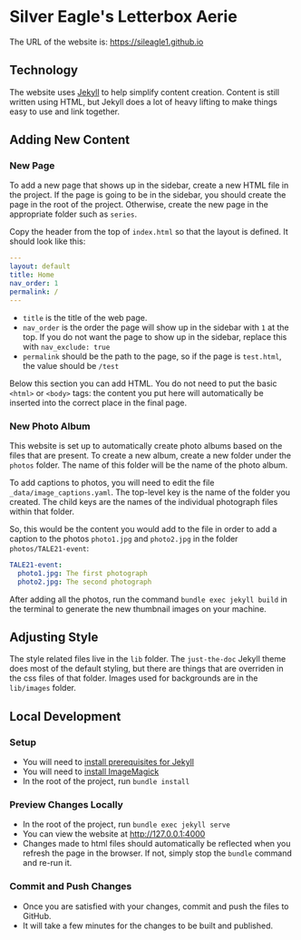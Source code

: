 # Silver Eagle's Letterbox Aerie
The URL of the website is: https://sileagle1.github.io

## Technology

The website uses [Jekyll](https://jekyllrb.com/) to help simplify content creation.
Content is still written using HTML, but Jekyll does a lot of heavy lifting to make things
easy to use and link together.

## Adding New Content

### New Page

To add a new page that shows up in the sidebar, create a new HTML file in the project.
If the page is going to be in the sidebar, you should create the page in the root of the project.
Otherwise, create the new page in the appropriate folder such as `series`.

Copy the header from the top of `index.html` so that the layout is defined.
It should look like this:
```yaml
---
layout: default
title: Home
nav_order: 1
permalink: /
---
```

* `title` is the title of the web page.
* `nav_order` is the order the page will show up in the sidebar with `1` at the top.
  If you do not want the page to show up in the sidebar, replace this with `nav_exclude: true`
* `permalink` should be the path to the page, so if the page is `test.html`, the value should be `/test`

Below this section you can add HTML.
You do not need to put the basic `<html>` or `<body>` tags: the content you put here will
automatically be inserted into the correct place in the final page.

### New Photo Album

This website is set up to automatically create photo albums based on the files that are present.
To create a new album, create a new folder under the `photos` folder.
The name of this folder will be the name of the photo album.

To add captions to photos, you will need to edit the file `_data/image_captions.yaml`.
The top-level key is the name of the folder you created.
The child keys are the names of the individual photograph files within that folder.

So, this would be the content you would add to the file in order to add a caption
to the photos `photo1.jpg` and `photo2.jpg` in the folder `photos/TALE21-event`:
```yaml
TALE21-event:
  photo1.jpg: The first photograph
  photo2.jpg: The second photograph
```

After adding all the photos, run the command `bundle exec jekyll build` in the terminal to generate
the new thumbnail images on your machine.

## Adjusting Style

The style related files live in the `lib` folder.
The `just-the-doc` Jekyll theme does most of the default styling, but there are things that
are overriden in the css files of that folder.
Images used for backgrounds are in the `lib/images` folder.

## Local Development

### Setup

* You will need to [install prerequisites for Jekyll](https://jekyllrb.com/docs/installation/windows/)
* You will need to [install ImageMagick](https://imagemagick.org/script/download.php)
* In the root of the project, run `bundle install`

### Preview Changes Locally

* In the root of the project, run `bundle exec jekyll serve`
* You can view the website at http://127.0.0.1:4000
* Changes made to html files should automatically be reflected when you refresh the page in the browser.
  If not, simply stop the `bundle` command and re-run it.

### Commit and Push Changes
* Once you are satisfied with your changes, commit and push the files to GitHub.
* It will take a few minutes for the changes to be built and published.

